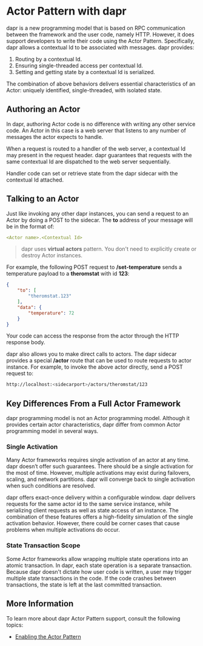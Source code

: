 # Actor Pattern with dapr

dapr is a new programming model that is based on RPC communication between the framework and the user code, namely HTTP. However, it does support developers to write their code using the Actor Pattern. Specifically, dapr allows a contextual Id to be associated with messages. dapr provides:

1) Routing by a contextual Id.
2) Ensuring single-threaded access per contextual Id.
3) Setting and getting state by a contextual Id is serialized.

The combination of above behaviors delivers essential characteristics of an Actor: uniquely identified, single-threaded, with isolated state.

## Authoring an Actor

In dapr, authoring Actor code is no difference with writing any other service code. An Actor in this case is a web server that listens to any number of messages the actor expects to handle.

When a request is routed to a handler of the web server, a contextual Id may present in the request header. dapr guarantees that requests with the same contextual Id are dispatched to the web server sequentially. 

Handler code can set or retrieve state from the dapr sidecar with the contextual Id attached.

## Talking to an Actor

Just like invoking any other dapr instances, you can send a request to an Actor by doing a POST to the sidecar. The **to** address of your message will be in the format of:
```yaml
<Actor name>.<Contextual Id>
```

> dapr uses **virtual actors** pattern. You don't need to explicitly create or destroy Actor instances. 

For example, the following POST request to **/set-temperature** sends a temperature payload to a **theromstat** with id **123**:
```json
{
    "to": [
        "theromstat.123"
    ],
    "data": {
        "temperature": 72
    }
}
```

Your code can access the response from the actor through the HTTP response body.

dapr also allows you to make direct calls to actors. The dapr sidecar provides a special **/actor** route that can be used to route requests to actor instance. For example, to invoke the above actor directly, send a POST request to:
```bash
http://localhost:<sidecarport>/actors/theromstat/123
```

## Key Differences From a Full Actor Framework

dapr programming model is not an Actor programming model. Although it provides certain actor characteristics, dapr differ from common Actor programming model in several ways.

### Single Activation

Many Actor frameworks requires single activation of an actor at any time. dapr doesn’t offer such guarantees. There should be a single activation for the most of time. However, multiple activations may exist during failovers, scaling, and network partitions. dapr will converge back to single activation when such conditions are resolved. 

dapr offers exact-once delivery within a configurable window. dapr delivers requests for the same actor id to the same service instance, while serializing client requests as well as state access of an instance. The combination of these features offers a high-fidelity simulation of the single activation behavior. However, there could be corner cases that cause problems when multiple activations do occur. 

### State Transaction Scope

Some Actor frameworks allow wrapping multiple state operations into an atomic transaction. In dapr, each state operation is a separate transaction. Because dapr doesn't dictate how user code is written, a user may trigger multiple state transactions in the code. If the code crashes between transactions, the state is left at the last committed transaction.


## More Information
To learn more about dapr Actor Pattern support, consult the following topics:

* [Enabling the Actor Pattern](../../topics/enable_actor_pattern.md)